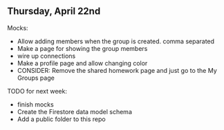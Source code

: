 Thursday, April 22nd
---
Mocks:
 - Allow adding members when the group is created.  comma separated
 - Make a page for showing the group members
 - wire up connections
 - Make a profile page and allow changing color
 - CONSIDER: Remove the shared homework page and just go to the My Groups page

TODO for next week:
 - finish mocks
 - Create the Firestore data model schema
 - Add a public folder to this repo
